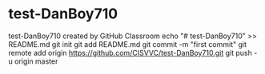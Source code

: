# test-DanBoy710
test-DanBoy710 created by GitHub Classroom
echo "# test-DanBoy710" >> README.md
git init
git add README.md
git commit -m "first commit"
git remote add origin https://github.com/CISVVC/test-DanBoy710.git
git push -u origin master
